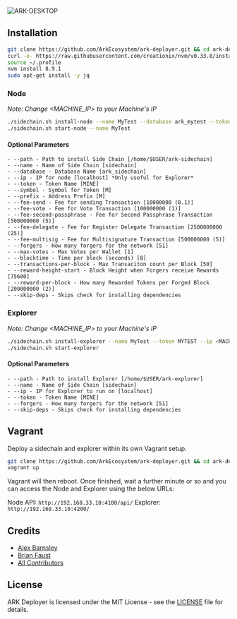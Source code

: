 ![ARK-DESKTOP](https://user-images.githubusercontent.com/8069294/35097070-78c0dc40-fc46-11e7-9bb0-ad36f7182f39.png)

## Installation

```bash
git clone https://github.com/ArkEcosystem/ark-deployer.git && cd ark-deployer
curl -o- https://raw.githubusercontent.com/creationix/nvm/v0.33.8/install.sh | bash
source ~/.profile
nvm install 8.9.1
sudo apt-get install -y jq
```

### Node

*Note: Change <MACHINE_IP> to your Machine's IP*

```bash
./sidechain.sh install-node --name MyTest --database ark_mytest --token MYTEST --symbol MT --ip <MACHINE_IP>
./sidechain.sh start-node --name MyTest
```

#### Optional Parameters

    - --path - Path to install Side Chain [/home/$USER/ark-sidechain]
    - --name - Name of Side Chain [sidechain]
    - --database - Database Name [ark_sidechain]
    - --ip - IP for node [localhost] *Only useful for Explorer*
    - --token - Token Name [MINE]
    - --symbol - Symbol for Token [M]
    - --prefix - Address Prefix [M]
    - --fee-send - Fee for sending Transaction [10000000 (0.1)]
    - --fee-vote - Fee for Vote Transaction [100000000 (1)]
    - --fee-second-passphrase - Fee for Second Passphrase Transaction [500000000 (5)]
    - --fee-delegate - Fee for Register Delegate Transaction [2500000000 (25)]
    - --fee-multisig - Fee for Multisignature Transaction [500000000 (5)]
    - --forgers - How many forgers for the network [51]
    - --max-votes - Max Votes per Wallet [1]
    - --blocktime - Time per block (seconds) [8]
    - --transactions-per-block - Max Transaciton count per Block [50]
    - --reward-height-start - Block Height when Forgers receive Rewards [75600]
    - --reward-per-block - How many Rewarded Tokens per Forged Block [200000000 (2)]
    - --skip-deps - Skips check for installing dependencies

### Explorer

*Note: Change <MACHINE_IP> to your Machine's IP*

```bash
./sidechain.sh install-explorer --name MyTest --token MYTEST --ip <MACHINE_IP>
./sidechain.sh start-explorer
```

#### Optional Parameters

    - --path - Path to install Explorer [/home/$USER/ark-explorer]
    - --name - Name of Side Chain [sidechain]
    - --ip - IP for Explorer to run on [localhost]
    - --token - Token Name [MINE]
    - --forgers - How many forgers for the network [51]
    - --skip-deps - Skips check for installing dependencies

## Vagrant

Deploy a sidechain and explorer within its own Vagrant setup.

```bash
git clone https://github.com/ArkEcosystem/ark-deployer.git && cd ark-deployer
vagrant up
```

Vagrant will then reboot. Once finished, wait a further minute or so and you can access the Node and Explorer using the below URLs:

Node API: `http://192.168.33.10:4100/api/`
Explorer: `http://192.168.33.10:4200/`

## Credits

- [Alex Barnsley](https://github.com/alexbarnsley)
- [Brian Faust](https://github.com/faustbrian)
- [All Contributors](../../contributors)

## License

ARK Deployer is licensed under the MIT License - see the [LICENSE](./LICENSE.md) file for details.

